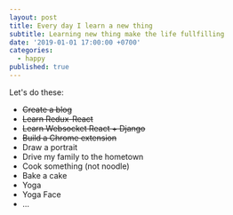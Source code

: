 ```yaml
---
layout: post
title: Every day I learn a new thing
subtitle: Learning new thing make the life fullfilling
date: '2019-01-01 17:00:00 +0700'
categories:
  - happy
published: true
---
```

Let's do these:

- ~~Create a blog~~
- ~~Learn Redux-React~~
- ~~Learn Websocket React + Django~~
- ~~Build a Chrome extension~~
- Draw a portrait
- Drive my family to the hometown
- Cook something (not noodle)
- Bake a cake
- Yoga
- Yoga Face
- ...
